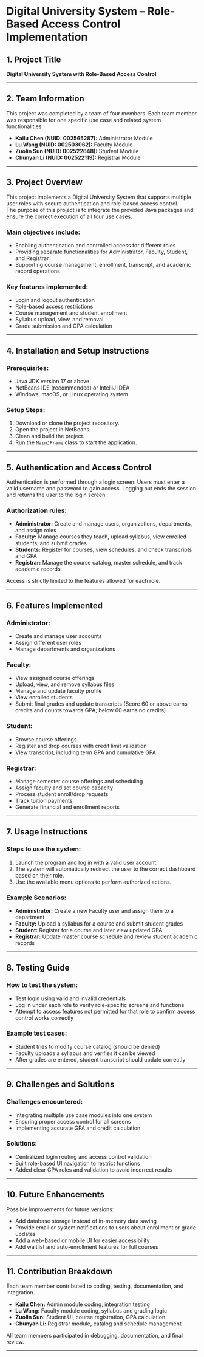 # Digital University System – Role-Based Access Control Implementation

## 1. Project Title
**Digital University System with Role-Based Access Control**

---

## 2. Team Information

This project was completed by a team of four members. Each team member was responsible for one specific use case and related system functionalities.

- **Kailu Chen (NUID: 002565287):** Administrator Module  
- **Lu Wang (NUID: 002503062):** Faculty Module  
- **Zuolin Sun (NUID: 002522648):** Student Module  
- **Chunyan Li (NUID: 002522119):** Registrar Module  

---

## 3. Project Overview

This project implements a Digital University System that supports multiple user roles with secure authentication and role-based access control.  
The purpose of this project is to integrate the provided Java packages and ensure the correct execution of all four use cases.

### Main objectives include:
- Enabling authentication and controlled access for different roles  
- Providing separate functionalities for Administrator, Faculty, Student, and Registrar  
- Supporting course management, enrollment, transcript, and academic record operations  

### Key features implemented:
- Login and logout authentication  
- Role-based access restrictions  
- Course management and student enrollment  
- Syllabus upload, view, and removal  
- Grade submission and GPA calculation  

---

## 4. Installation and Setup Instructions

### Prerequisites:
- Java JDK version 17 or above  
- NetBeans IDE (recommended) or IntelliJ IDEA  
- Windows, macOS, or Linux operating system  

### Setup Steps:
1. Download or clone the project repository.  
2. Open the project in NetBeans.  
3. Clean and build the project.  
4. Run the `MainJFrame` class to start the application.  

---

## 5. Authentication and Access Control

Authentication is performed through a login screen. Users must enter a valid username and password to gain access. Logging out ends the session and returns the user to the login screen.

### Authorization rules:
- **Administrator:** Create and manage users, organizations, departments, and assign roles  
- **Faculty:** Manage courses they teach, upload syllabus, view enrolled students, and submit grades  
- **Students:** Register for courses, view schedules, and check transcripts and GPA  
- **Registrar:** Manage the course catalog, master schedule, and track academic records  

Access is strictly limited to the features allowed for each role.

---

## 6. Features Implemented

### Administrator:
- Create and manage user accounts  
- Assign different user roles  
- Manage departments and organizations  

### Faculty:
- View assigned course offerings  
- Upload, view, and remove syllabus files  
- Manage and update faculty profile  
- View enrolled students  
- Submit final grades and update transcripts (Score 60 or above earns credits and counts towards GPA; below 60 earns no credits)  

### Student:
- Browse course offerings  
- Register and drop courses with credit limit validation  
- View transcript, including term GPA and cumulative GPA  

### Registrar:
- Manage semester course offerings and scheduling  
- Assign faculty and set course capacity  
- Process student enroll/drop requests  
- Track tuition payments  
- Generate financial and enrollment reports  

---

## 7. Usage Instructions

### Steps to use the system:
1. Launch the program and log in with a valid user account.  
2. The system will automatically redirect the user to the correct dashboard based on their role.  
3. Use the available menu options to perform authorized actions.  

### Example Scenarios:
- **Administrator:** Create a new Faculty user and assign them to a department  
- **Faculty:** Upload a syllabus for a course and submit student grades  
- **Student:** Register for a course and later view updated GPA  
- **Registrar:** Update master course schedule and review student academic records  

---

## 8. Testing Guide

### How to test the system:
- Test login using valid and invalid credentials  
- Log in under each role to verify role-specific screens and functions  
- Attempt to access features not permitted for that role to confirm access control works correctly  

### Example test cases:
- Student tries to modify course catalog (should be denied)  
- Faculty uploads a syllabus and verifies it can be viewed  
- After grades are entered, student transcript should update correctly  

---

## 9. Challenges and Solutions

### Challenges encountered:
- Integrating multiple use case modules into one system  
- Ensuring proper access control for all screens  
- Implementing accurate GPA and credit calculation  

### Solutions:
- Centralized login routing and access control validation  
- Built role-based UI navigation to restrict functions  
- Added clear GPA rules and validation to avoid incorrect results  

---

## 10. Future Enhancements

Possible improvements for future versions:
- Add database storage instead of in-memory data saving  
- Provide email or system notifications to users about enrollment or grade updates  
- Add a web-based or mobile UI for easier accessibility  
- Add waitlist and auto-enrollment features for full courses  

---

## 11. Contribution Breakdown

Each team member contributed to coding, testing, documentation, and integration.

- **Kailu Chen:** Admin module coding, integration testing  
- **Lu Wang:** Faculty module coding, syllabus and grading logic  
- **Zuolin Sun:** Student UI, course registration, GPA calculation  
- **Chunyan Li:** Registrar module, catalog and schedule management  

All team members participated in debugging, documentation, and final review.  

---
